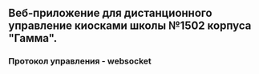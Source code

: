 ## Веб-приложение для дистанционного управление киосками школы №1502 корпуса "Гамма".

### Протокол управления - websocket
